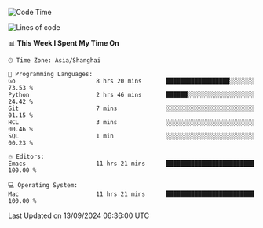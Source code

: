 <!--START_SECTION:waka-->
![Code Time](http://img.shields.io/badge/Code%20Time-2%2C180%20hrs%2059%20mins-blue)

![Lines of code](https://img.shields.io/badge/From%20Hello%20World%20I%27ve%20Written-308.0%20thousand%20lines%20of%20code-blue)

📊 **This Week I Spent My Time On** 

```text
🕑︎ Time Zone: Asia/Shanghai

💬 Programming Languages: 
Go                       8 hrs 20 mins       ██████████████████░░░░░░░   73.53 % 
Python                   2 hrs 46 mins       ██████░░░░░░░░░░░░░░░░░░░   24.42 % 
Git                      7 mins              ░░░░░░░░░░░░░░░░░░░░░░░░░   01.15 % 
HCL                      3 mins              ░░░░░░░░░░░░░░░░░░░░░░░░░   00.46 % 
SQL                      1 min               ░░░░░░░░░░░░░░░░░░░░░░░░░   00.23 % 

🔥 Editors: 
Emacs                    11 hrs 21 mins      █████████████████████████   100.00 % 

💻 Operating System: 
Mac                      11 hrs 21 mins      █████████████████████████   100.00 % 
```


 Last Updated on 13/09/2024 06:36:00 UTC
<!--END_SECTION:waka-->

